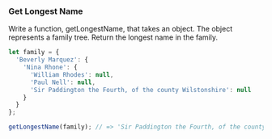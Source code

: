 ### Get Longest Name

Write a function, getLongestName, that takes an object. 
The object represents a family tree. 
Return the longest name in the family.


```javascript
let family = {
  'Beverly Marquez': {
    'Nina Rhone': {
      'William Rhodes': null,
      'Paul Nell': null,
      'Sir Paddington the Fourth, of the county Wilstonshire': null
    }
  }
};

getLongestName(family); // => 'Sir Paddington the Fourth, of the county Wilstonshire'
```
